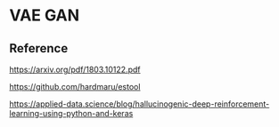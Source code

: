 # VAE GAN

## Reference
https://arxiv.org/pdf/1803.10122.pdf

https://github.com/hardmaru/estool

https://applied-data.science/blog/hallucinogenic-deep-reinforcement-learning-using-python-and-keras
